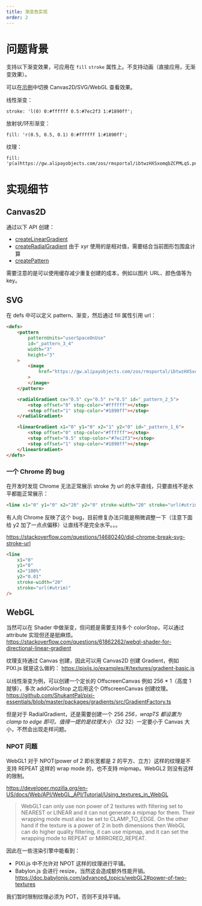 ```yaml
---
title: 渐变色实现
order: 2
---
```


# 问题背景

支持以下渐变效果，可应用在 `fill` `stroke` 属性上。不支持动画（直接应用，无渐变效果）。

可以在[示例](/en/examples/shape/circle/#gradient)中切换 Canvas2D/SVG/WebGL 查看效果。

线性渐变：

```
stroke: 'l(0) 0:#ffffff 0.5:#7ec2f3 1:#1890ff';
```

放射状/环形渐变：

```
fill: 'r(0.5, 0.5, 0.1) 0:#ffffff 1:#1890ff';
```

纹理：

```
fill: 'p(a)https://gw.alipayobjects.com/zos/rmsportal/ibtwzHXSxomqbZCPMLqS.png';
```

# 实现细节

## Canvas2D

通过以下 API 创建：

- [createLinearGradient](https://developer.mozilla.org/zh-CN/docs/Web/API/CanvasRenderingContext2D/createLinearGradient)
- [createRadialGradient](https://developer.mozilla.org/zh-CN/docs/Web/API/CanvasRenderingContext2D/createRadialGradient) 由于 xyr 使用的是相对值，需要结合当前图形包围盒计算
- [createPattern](https://developer.mozilla.org/zh-CN/docs/Web/API/CanvasRenderingContext2D/createPattern)

需要注意的是可以使用缓存减少重复创建的成本，例如以图片 URL、颜色值等为 key。

## SVG

在 defs 中可以定义 pattern、渐变，然后通过 fill 属性引用 url：

```html
<defs>
    <pattern
        patternUnits="userSpaceOnUse"
        id="_pattern_3_4"
        width="3"
        height="3"
    >
        <image
            href="https://gw.alipayobjects.com/zos/rmsportal/ibtwzHXSxomqbZCPMLqS.png"
        >
        </image>
    </pattern>

    <radialGradient cx="0.5" cy="0.5" r="0.5" id="_pattern_2_5">
        <stop offset="0" stop-color="#ffffff"></stop>
        <stop offset="1" stop-color="#1890ff"></stop>
    </radialGradient>

    <linearGradient x1="0" y1="0" x2="1" y2="0" id="_pattern_1_6">
        <stop offset="0" stop-color="#ffffff"></stop>
        <stop offset="0.5" stop-color="#7ec2f3"></stop>
        <stop offset="1" stop-color="#1890ff"></stop>
    </linearGradient>
</defs>
```

### 一个 Chrome 的 bug

在开发时发现 Chrome 无法正常展示 stroke 为 url 的水平直线，只要直线不是水平都能正常展示：

```html
<line x1="0" y1="0" x2="20" y2="0" stroke-width="20" stroke="url(#utrim)" />
```

有人向 Chrome 反映了这个 bug，目前修复办法只能是稍微调整一下（注意下面给 y2 加了一点点偏移）让直线不是完全水平。。。

<https://stackoverflow.com/questions/14680240/did-chrome-break-svg-stroke-url>

```html
<line
    x1="0"
    y1="0"
    x2="100%"
    y2="0.01"
    stroke-width="20"
    stroke="url(#utrim)"
/>
```

## WebGL

当然可以在 Shader 中做渐变，但问题是需要支持多个 colorStop，可以通过 attribute 实现但还是挺麻烦。<https://stackoverflow.com/questions/61862262/webgl-shader-for-directional-linear-gradient>

纹理支持通过 Canvas 创建，因此可以用 Canvas2D 创建 Gradient，例如 PIXI.js 就是这么做的： <https://pixijs.io/examples/#/textures/gradient-basic.js>

以线性渐变为例，可以创建一个定长的 OffscreenCanvas 例如 256 \* 1（高度 1 就够），多次 addColorStop 之后用这个 OffscreenCanvas 创建纹理。 <https://github.com/ShukantPal/pixi-essentials/blob/master/packages/gradients/src/GradientFactory.ts>

但是对于 RadialGradient，还是需要创建一个 256 _256，wrapTS 都设置为 clamp to edge 即可。值得一提的是纹理大小（32_ 32）一定要小于 Canvas 大小，不然会出现走样问题。

### NPOT 问题

WebGL1 对于 NPOT(power of 2 即长宽都是 2 的平方、立方）这样的纹理是不支持 REPEAT 这样的 wrap mode 的，也不支持 mipmap。WebGL2 则没有这样的限制。

<https://developer.mozilla.org/en-US/docs/Web/API/WebGL_API/Tutorial/Using_textures_in_WebGL>

> WebGL1 can only use non power of 2 textures with filtering set to NEAREST or LINEAR and it can not generate a mipmap for them. Their wrapping mode must also be set to CLAMP_TO_EDGE. On the other hand if the texture is a power of 2 in both dimensions then WebGL can do higher quality filtering, it can use mipmap, and it can set the wrapping mode to REPEAT or MIRRORED_REPEAT.

因此在一些渲染引擎中能看到：

- PIXI.js 中不允许对 NPOT 这样的纹理进行平铺。
- Babylon.js 会进行 resize，当然这会造成额外性能开销。<https://doc.babylonjs.com/advanced_topics/webGL2#power-of-two-textures>

我们暂时限制纹理必须为 POT，否则不支持平铺。
